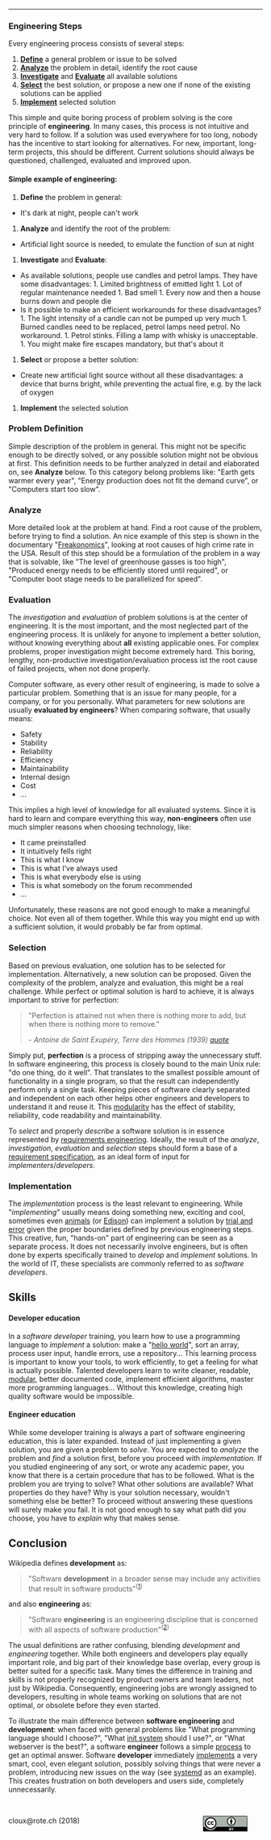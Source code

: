 
---
### Engineering Steps

Every engineering process consists of several steps:

 1. **<u>Define</u>** a general problem or issue to be solved
 1. **<u>Analyze</u>** the problem in detail, identify the root cause
 1. **<u>Investigate</u>** and **<u>Evaluate</u>** all available solutions
 1. **<u>Select</u>** the best solution, or propose a new one if none of the existing solutions can be applied
 1. **<u>Implement</u>** selected solution

This simple and quite boring process of problem solving is the core principle of **engineering**. In many cases, this process is not intuitive and very hard to follow. If a solution was used everywhere for too long, nobody has the incentive to start looking for alternatives. For new, important, long-term projects, this should be different. Current solutions should always be questioned, challenged, evaluated and improved upon.

#### Simple example of engineering:

1. **Define** the problem in general:
  * It's dark at night, people can't work
1. **Analyze** and identify the root of the problem:
  * Artificial light source is needed, to emulate the function of sun at night
1. **Investigate** and **Evaluate**:
  * As available solutions, people use candles and petrol lamps. They have some disadvantages:
        1. Limited brightness of emitted light
        1. Lot of regular maintenance needed
        1. Bad smell
        1. Every now and then a house burns down and people die
  * Is it possible to make an efficient workarounds for these disadvantages?
        1. The light intensity of a candle can not be pumped up very much
        1. Burned candles need to be replaced, petrol lamps need petrol. No workaround.
        1. Petrol stinks. Filling a lamp with whisky is unacceptable.
        1. You might make fire escapes mandatory, but that's about it
1. **Select** or propose a better solution:
  * Create new artificial light source without all these disadvantages: a device that burns bright, while preventing the actual fire, e.g. by the lack of oxygen
1. **Implement** the selected solution

### Problem Definition

Simple description of the problem in general. This might not be specific enough to be directly solved, or any possible solution might not be obvious at first. This definition needs to be further analyzed in detail and elaborated on, see **Analyze** below. To this category belong problems like: "Earth gets warmer every year", "Energy production does not fit the demand curve", or "Computers start too slow".

### Analyze

More detailed look at the problem at hand. Find a root cause of the problem, before trying to find a solution. An nice example of this step is shown in the documentary "[Freakonomics](http://www.imdb.com/title/tt1152822/)", looking at root causes of high crime rate in the USA. Result of this step should be a formulation of the problem in a way that is solvable, like "The level of greenhouse gasses is too high", "Produced energy needs to be efficiently stored until required", or "Computer boot stage needs to be parallelized for speed".

### Evaluation

The _investigation_ and _evaluation_ of problem solutions is at the center of engineering. It is the most important, and the most neglected part of the engineering process. It is unlikely for anyone to implement a better solution, without knowing everything about **all** existing applicable ones. For complex problems, proper investigation might become extremely hard. This boring, lengthy, non-productive investigation/evaluation process ist the root cause of failed projects, when not done properly. 

Computer software, as every other result of engineering, is made to solve a particular problem. Something that is an issue for many people, for a company, or for you personally. What parameters for new solutions are usually **evaluated by engineers**? When comparing software, that usually means:

 * Safety
 * Stability
 * Reliability
 * Efficiency
 * Maintainability
 * Internal design
 * Cost
 * ...

This implies a high level of knowledge for all evaluated systems. Since it is hard to learn and compare everything this way, **non-engineers** often use much simpler reasons when choosing technology, like:

 * It came preinstalled
 * It intuitively fells right
 * This is what I know
 * This is what I've always used
 * This is what everybody else is using
 * This is what somebody on the forum recommended
 * ...

Unfortunately, these reasons are not good enough to make a meaningful choice. Not even all of them together. While this way you might end up with a sufficient solution, it would probably be far from optimal.

### Selection

Based on previous evaluation, one solution has to be selected for implementation. Alternatively, a new solution can be proposed. Given the complexity of the problem, analyze and evaluation, this might be a real challenge. While perfect or optimal solution is hard to achieve, it is always important to strive for perfection:

>"Perfection is attained not when there is nothing more to add, but when there is nothing more to remove."
>
><cite> - Antoine de Saint Exupéry, Terre des Hommes (1939) [quote](https://en.wikiquote.org/wiki/Antoine_de_Saint_Exup%C3%A9ry)</cite>

Simply put, **perfection** is a process of stripping away the unnecessary stuff. In software engineering, this process is closely bound to the main Unix rule: "do one thing, do it well". That translates to the smallest possible amount of functionality in a single program, so that the result can independently perform only a single task. Keeping pieces of software clearly separated and independent on each other helps other engineers and developers to understand it and reuse it. This [modularity](https://en.wikipedia.org/wiki/Modular_programming) has the effect of stability, reliability, code readability and maintainability.

To _select_ and properly _describe_ a software solution is in essence represented by [requirements engineering](https://en.wikipedia.org/wiki/Requirements_engineering). Ideally, the result of the _analyze_, _investigation_, _evaluation_ and _selection_ steps should form a base of a [requirement specification](https://en.wikipedia.org/wiki/Software_requirements_specification), as an ideal form of input for _implementers_/_developers_.

### Implementation

The _implementation_ process is the least relevant to engineering. While "_implementing_" usually means doing something new, exciting and cool, sometimes even [animals](https://www.psychestudy.com/behavioral/learning-memory/trial-error-learning) (or [Edison](https://www.uky.edu/~eushe2/Pajares/OnFailingG.html)) can implement a solution by [trial and error](https://en.wikipedia.org/wiki/Trial_and_error) given the proper boundaries defined by previous engineering steps. This creative, fun, "hands-on" part of engineering can be seen as a separate process. It does not necessarily involve engineers, but is often done by experts specifically trained to _develop_ and _implement_ solutions. In the world of IT, these specialists are commonly referred to as _software developers_.

## Skills

#### Developer education

In a _software developer_ training, you learn how to use a programming language to _implement_ a solution: make a "[hello world](https://helloworldcollection.github.io)", sort an array, process user input, handle errors, use a repository... This learning process is important to know your tools, to work efficiently, to get a feeling for what is actually possible. Talented developers learn to write cleaner, readable, [modular](https://en.wikipedia.org/wiki/Modular_programming), better documented code, implement efficient algorithms, master more programming languages... Without this knowledge, creating high quality software would be impossible.

#### Engineer education

While some developer training is always a part of software engineering education, this is later expanded. Instead of just implementing a given solution, you are given a problem to _solve_. You are expected to _analyze_ the problem and _find_ a solution first, before you proceed with _implementation_. If you studied engineering of any sort, or wrote any academic paper, you know that there is a certain procedure that has to be followed. What is the problem you are trying to solve? What other solutions are available? What properties do they have? Why is your solution necessary, wouldn't something else be better? To proceed without answering these questions will surely make you fail. It is not good enough to say what path did you choose, you have to _explain_ why that makes sense.

## Conclusion

Wikipedia defines **development** as:
>"Software **development** in a broader sense may include any activities that result in software products"<sup>([1](https://en.wikipedia.org/wiki/Software_development))</sup> 

and also **engineering** as:
>"Software **engineering** is an engineering discipline that is concerned with all aspects of software production"<sup>([2](https://en.wikipedia.org/wiki/Software_engineering))</sup>

The usual definitions are rather confusing, blending _development_ and _engineering_ together. While both engineers and developers play equally important role, and big part of their knowledge base overlap, every group is better suited for a specific task. Many times the difference in training and skills is not properly recognized by product owners and team leaders, not just by Wikipedia. Consequently, engineering jobs are wrongly assigned to developers, resulting in whole teams working on solutions that are not optimal, or obsolete before they even started.

To illustrate the main difference between **software engineering** and **development**: when faced with general problems like "What programming language should I choose?", "What [init system](/init) should I use?", or "What webserver is the best?", a software **engineer** follows a simple [process](#engineering-steps) to get an optimal answer. Software **developer** immediately [implements](#implementation) a very smart, cool, even elegant solution, possibly solving things that were never a problem, introducing new issues on the way (see [systemd](/init/#systemd) as an example). This creates frustration on both developers and users side, completely unnecessarily.

<a href="https://creativecommons.org/licenses/by/4.0/"><img src="../cc-by.png" align="right" style="padding:30px;"></a><br>
<p class="footer">
cloux@rote.ch (2018)
</p>
